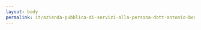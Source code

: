 ```yaml
---
layout: body
permalink: it/azienda-pubblica-di-servizi-alla-persona-dott-antonio-bontempelli/
---
```


